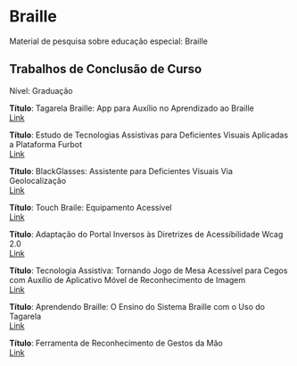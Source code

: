 # Braille

Material de pesquisa sobre educação especial: Braille

## Trabalhos de Conclusão de Curso

Nível: Graduação  

**Título**: Tagarela Braille: App para Auxílio no Aprendizado ao Braille  
[Link](README.md#t%C3%ADtulo-tagarela-braille-app-para-aux%C3%ADlio-no-aprendizado-ao-braille "link")  
  
**Título**: Estudo de Tecnologias Assistivas para Deficientes Visuais Aplicadas a Plataforma Furbot  
[Link](README.md#t%C3%ADtulo-estudo-de-tecnologias-assistivas-para-deficientes-visuais-aplicadas-a-plataforma-furbot "link")  
  
**Título**: BlackGlasses: Assistente para Deficientes Visuais Via Geolocalização  
[Link](README.md#t%C3%ADtulo-blackglasses-assistente-para-deficientes-visuais-via-geolocalização "link")  

**Título**: Touch Braile: Equipamento Acessível  
[Link](README.md#t%C3%ADtulo-touch-braile-equipamento-acess%C3%ADvel "link")  

**Título**: Adaptação do Portal Inversos às Diretrizes de Acessibilidade Wcag 2.0  
[Link](README.md#t%C3%ADtulo-adaptação-do-portal-inversos-às-diretrizes-de-acessibilidade-wcag-20 "link")  

**Título**: Tecnologia Assistiva: Tornando Jogo de Mesa Acessível para Cegos com Auxílio de Aplicativo Móvel de Reconhecimento de Imagem  
[Link](README.md#t%C3%ADtulo-tecnologia-assistiva-tornando-jogo-de-mesa-acess%C3%ADvel-para-cegos-com-aux%C3%ADlio-de-aplicativo-móvel-de-reconhecimento-de-imagem "link")  

**Título**: Aprendendo Braille: O Ensino do Sistema Braille com o Uso do Tagarela  
[Link](README.md#t%C3%ADtulo-aprendendo-braille-o-ensino-do-sistema-braille-com-o-uso-do-tagarela "link")  

**Título**: Ferramenta de Reconhecimento de Gestos da Mão  
[Link](README.md#t%C3%ADtulo-ferramenta-de-reconhecimento-de-gestos-da-mão "link")  
